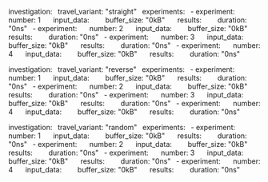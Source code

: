 investigation:
 travel_variant: "straight"
 experiments:
 - experiment:
   number: 1
   input_data:
    buffer_size: "0kB"
   results:
    duration: "0ns"
 - experiment:
   number: 2
   input_data:
    buffer_size: "0kB"
   results:
    duration: "0ns"
 - experiment:
   number: 3
   input_data:
    buffer_size: "0kB"
   results:
    duration: "0ns"
 - experiment:
   number: 4
   input_data:
    buffer_size: "0kB"
   results:
    duration: "0ns"

investigation:
 travel_variant: "reverse"
 experiments:
 - experiment:
   number: 1
   input_data:
    buffer_size: "0kB"
   results:
    duration: "0ns"
 - experiment:
   number: 2
   input_data:
    buffer_size: "0kB"
   results:
    duration: "0ns"
 - experiment:
   number: 3
   input_data:
    buffer_size: "0kB"
   results:
    duration: "0ns"
 - experiment:
   number: 4
   input_data:
    buffer_size: "0kB"
   results:
    duration: "0ns"

investigation:
 travel_variant: "random"
 experiments:
 - experiment:
   number: 1
   input_data:
    buffer_size: "0kB"
   results:
    duration: "0ns"
 - experiment:
   number: 2
   input_data:
    buffer_size: "0kB"
   results:
    duration: "0ns"
 - experiment:
   number: 3
   input_data:
    buffer_size: "0kB"
   results:
    duration: "0ns"
 - experiment:
   number: 4
   input_data:
    buffer_size: "0kB"
   results:
    duration: "0ns"

